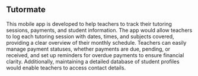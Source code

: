 ## Tutormate 

This mobile app is developed to help teachers to track their tutoring sessions, payments, and student information. The app would allow teachers to log each tutoring session with dates, times, and subjects covered, providing a clear overview of their monthly schedule. Teachers can easily manage payment statuses, whether payments are due, pending, or received, and set up reminders for overdue payments to ensure financial clarity. Additionally, maintaining a detailed database of student profiles would enable teachers to access contact details.


